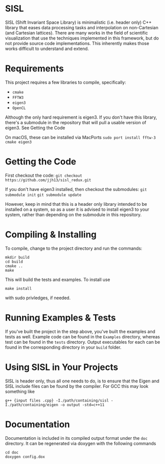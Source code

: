 SISL
====

SISL (Shift Invariant Space Library) is  minimalistic (i.e. header only) C++ library that eases
data processing tasks and interpolation on non-Cartesian (and Cartesian lattices). There are 
many works in the field of scientific visualization that use the techniques implemented in this
framework, but do not provide source code implementations. This inherently makes those works
difficult to understand and extend. 


Requirements
====
This project requires a few libraries to compile, specifically:
 * ```cmake```
 * ```FFTW3```
 * ```eigen3```
 * ```OpenCL```

Although the only hard requirement is eigen3. If you don't have this library, there's a submodule
in the repository that will pull a usable version of eigen3. See Getting the Code

On macOS, these can be installed via MacPorts
```sudo port install fftw-3 cmake eigen3```


Getting the Code
====
First checkout the code:
```git checkout https://github.com/jjh13/sisl_redux.git```

If you don't have eigen3 installed, then checkout the submodules:
```git submodule init```
```git submodule update```

However, keep in mind that this is a header only library intended to be installed on a system, so 
as a user it is advised to install eigen3 to your system, rather than depending on the submodule 
in this repository.

Compiling & Installing
====
To compile, change to the project directory and run the commands:

```{bash}
mkdir build
cd build
cmake ..
make 
```

This will build the tests and examples. To install use 
```{bash}
make install
```
with sudo privledges, if needed.

Running Examples & Tests
====
If you've built the project in the step above, you've built the examples and tests as well. Example code
can be found in the ```Examples``` directory, whereas test can be found in the ```tests``` directory.
Output executables for each can be found in the corresponding directory in your ```build``` folder.


Using SISL in Your Projects
====
SISL is header only, thus all one needs to do, is to ensure that the Eigen and SISL include files can be
found by the compiler. For GCC this may look something like
```
g++ {input files .cpp} -I./path/containing/sisl -I./path/containing/eigen -o output -std=c++11
```



Documentation
====

Documentation is included in its compiled output format under the ```doc``` directory. It can be 
regenerated via doxygen with the following commands

```{bash}
cd doc
doxygen config.dox
```
